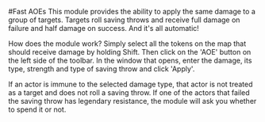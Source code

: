 #Fast AOEs
This module provides the ability to apply the same damage to a group of targets. Targets roll saving throws and receive full damage on failure and half damage on success. And it's all automatic!

How does the module work? Simply select all the tokens on the map that should receive damage by holding Shift. Then click on the 'AOE' button on the left side of the toolbar. In the window that opens, enter the damage, its type, strength and type of saving throw and click 'Apply'.

If an actor is immune to the selected damage type, that actor is not treated as a target and does not roll a saving throw. If one of the actors that failed the saving throw has legendary resistance, the module will ask you whether to spend it or not.
